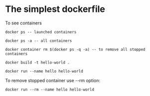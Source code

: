 # The simplest dockerfile

To see containers

```docker
docker ps -- launched containers

docker ps -a -- all containers

docker container rm $(docker ps -q -a) -- to remove all stopped containers
```

```docker
docker build -t hello-world .

docker run --name hello hello-world
```

To remove stopped container use --rm option:

```docker
docker run --rm --name hello hello-world
```
